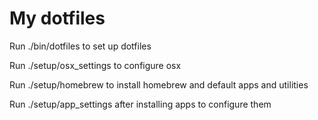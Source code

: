 My dotfiles
===========

Run ./bin/dotfiles to set up dotfiles

Run ./setup/osx_settings to configure osx

Run ./setup/homebrew to install homebrew and default apps and utilities

Run ./setup/app_settings after installing apps to configure them